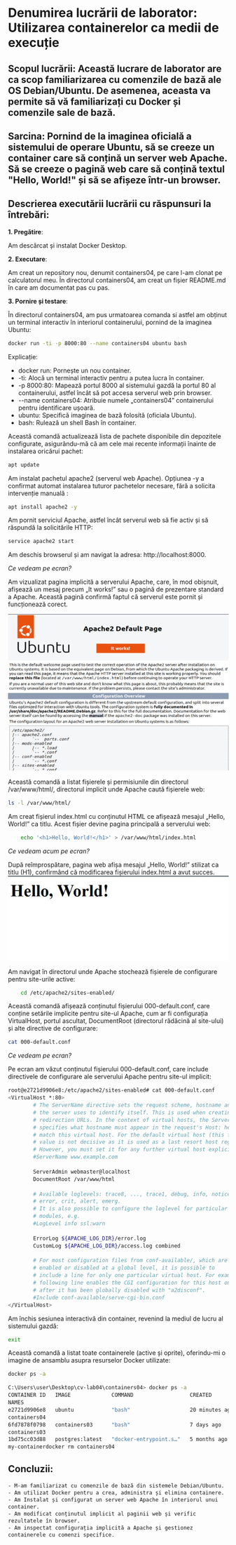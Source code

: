 # Denumirea lucrării de laborator: Utilizarea containerelor ca medii de execuție

## Scopul lucrării: Această lucrare de laborator are ca scop familiarizarea cu comenzile de bază ale OS Debian/Ubuntu. De asemenea, aceasta va permite să vă familiarizați cu Docker și comenzile sale de bază.

## Sarcina: Pornind de la imaginea oficială a sistemului de operare Ubuntu, să se creeze un container care să conțină un server web Apache. Să se creeze o pagină web care să conțină textul "Hello, World!" și să se afișeze într-un browser.

## Descrierea executării lucrării cu răspunsuri la întrebări:

   **1. Pregătire**: 

Am descărcat și instalat Docker Desktop. 

   **2. Executare**:

Am creat un repository nou, denumit containers04, pe care l-am clonat pe calculatorul meu. În directorul containers04, am creat un fișier README.md în care am documentat pas cu pas.

 **3. Pornire și testare**:

În directorul containers04, am pus urmatoarea comanda si
astfel am obținut un terminal interactiv în interiorul containerului, pornind de la imaginea Ubuntu:
```bash
docker run -ti -p 8000:80 --name containers04 ubuntu bash

```
Explicație:
   * docker run: Pornește un nou container.
   * -ti: Alocă un terminal interactiv pentru a putea lucra în container.
   * -p 8000:80: Mapează portul 8000 al sistemului gazdă la portul 80 al containerului, astfel încât să pot accesa serverul web prin browser.
   * --name containers04: Atribuie numele „containers04” containerului pentru identificare ușoară.
   * ubuntu: Specifică imaginea de bază folosită (oficiala Ubuntu).
   * bash: Rulează un shell Bash în container.

 
Această comandă actualizează lista de pachete disponibile din depozitele configurate, asigurându-mă că am cele mai recente informații înainte de instalarea oricărui pachet:
```bash
apt update
```
Am instalat pachetul apache2 (serverul web Apache). Opțiunea -y a confirmat automat instalarea tuturor pachetelor necesare, fără a solicita intervenție manuală :

```bash
apt install apache2 -y
```

Am pornit serviciul Apache, astfel încât serverul web să fie activ și să răspundă la solicitările HTTP:

```bash
service apache2 start
```
 
Am deschis browserul și am navigat la adresa: http://localhost:8000. 

*Ce vedeam pe ecran?*

Am vizualizat pagina implicită a serverului Apache, care, în mod obișnuit, afișează un mesaj precum „It works!” sau o pagină de prezentare standard a Apache. Această pagină confirmă faptul că serverul este pornit și funcționează corect.

![Alt text](screen/apache.jpg)




Această comandă a listat fișierele și permisiunile din directorul /var/www/html/, directorul implicit unde Apache caută fișierele web:

```bash
ls -l /var/www/html/
```
Am creat fișierul index.html cu conținutul HTML ce afișează mesajul „Hello, World!” ca titlu. Acest fișier devine pagina principală a serverului web: 
```bash
    echo '<h1>Hello, World!</h1>' > /var/www/html/index.html
```

*Ce vedeam acum pe ecran?*

După reîmprospătare, pagina web afișa mesajul „Hello, World!” stilizat ca titlu (H1), confirmând că modificarea fișierului index.html a avut succes.
![Alt text](screen/local.JPG)

 Am navigat în directorul unde Apache stochează fișierele de configurare pentru site-urile active:
```bash
    cd /etc/apache2/sites-enabled/
```

 Această comandă afișează conținutul fișierului 000-default.conf, care conține setările implicite pentru site-ul Apache, cum ar fi configurația VirtualHost, portul ascultat, DocumentRoot (directorul rădăcină al site-ului) și alte directive de configurare:
```bash
cat 000-default.conf
```

*Ce vedeam pe ecran?*

Pe ecran am văzut conținutul fișierului 000-default.conf, care include directivele de configurare ale serverului Apache pentru site-ul implicit:

```bash
root@e2721d9906e8:/etc/apache2/sites-enabled# cat 000-default.conf
<VirtualHost *:80>
        # The ServerName directive sets the request scheme, hostname and port that
        # the server uses to identify itself. This is used when creating
        # redirection URLs. In the context of virtual hosts, the ServerName
        # specifies what hostname must appear in the request's Host: header to
        # match this virtual host. For the default virtual host (this file) this
        # value is not decisive as it is used as a last resort host regardless.
        # However, you must set it for any further virtual host explicitly.
        #ServerName www.example.com

        ServerAdmin webmaster@localhost
        DocumentRoot /var/www/html

        # Available loglevels: trace8, ..., trace1, debug, info, notice, warn,
        # error, crit, alert, emerg.
        # It is also possible to configure the loglevel for particular
        # modules, e.g.
        #LogLevel info ssl:warn

        ErrorLog ${APACHE_LOG_DIR}/error.log
        CustomLog ${APACHE_LOG_DIR}/access.log combined

        # For most configuration files from conf-available/, which are
        # enabled or disabled at a global level, it is possible to
        # include a line for only one particular virtual host. For example the
        # following line enables the CGI configuration for this host only
        # after it has been globally disabled with "a2disconf".
        #Include conf-available/serve-cgi-bin.conf
</VirtualHost>
```

Am închis sesiunea interactivă din container, revenind la mediul de lucru al sistemului gazdă:

```bash
exit
```

Această comandă a listat toate containerele (active și oprite), oferindu-mi o imagine de ansamblu asupra resurselor Docker utilizate:

```bash
docker ps -a
```

```bash
C:\Users\user\Desktop\cv-lab04\containers04> docker ps -a
CONTAINER ID   IMAGE             COMMAND                  CREATED          STATUS                     PORTS     
NAMES
e2721d9906e8   ubuntu            "bash"                   20 minutes ago   Exited (0) 9 seconds ago
containers04
6fd7878f0798   containers03      "bash"                   7 days ago       Exited (0) 7 days ago
containers03
1bd75cc03d88   postgres:latest   "docker-entrypoint.s…"   5 months ago     Exited (0) 2 months ago
my-containerdocker rm containers04
```

## Concluzii:
    - M-am familiarizat cu comenzile de bază din sistemele Debian/Ubuntu.
    - Am utilizat Docker pentru a crea, administra și elimina containere.
    - Am Instalat și configurat un server web Apache în interiorul unui container.
    - Am modificat conținutul implicit al paginii web și verific rezultatele în browser.
    - Am inspectat configurația implicită a Apache și gestionez containerele cu comenzi specifice.







